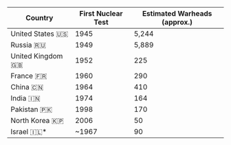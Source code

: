 | Country             | First Nuclear Test | Estimated Warheads (approx.) |
| ------------------- | ------------------ | ---------------------------- |
| United States 🇺🇸  | 1945               | 5,244                        |
| Russia 🇷🇺         | 1949               | 5,889                        |
| United Kingdom 🇬🇧 | 1952               | 225                          |
| France 🇫🇷         | 1960               | 290                          |
| China 🇨🇳          | 1964               | 410                          |
| India 🇮🇳          | 1974               | 164                          |
| Pakistan 🇵🇰       | 1998               | 170                          |
| North Korea 🇰🇵    | 2006               | 50                           |
| Israel 🇮🇱\*       | \~1967             | 90                           |
